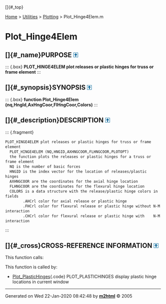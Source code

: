 []{#_top}

<div>

[Home](../../FEDEASLab.html) \> [Utilities](../FEDEASLab.html) \>
[Plotting](FEDEASLab.html) \> Plot_Hinge4Elem.m

</div>

# Plot_Hinge4Elem

## []{#_name}PURPOSE [![\^](../../up.png)](#_top)

::: {.box}
**PLOT_HINGE4ELEM plot releases or plastic hinges for truss or frame
element**
:::

## []{#_synopsis}SYNOPSIS [![\^](../../up.png)](#_top)

::: {.box}
**function Plot_Hinge4Elem (nq,HngId,AxHngCoor,FlHngCoor,Colors)**
:::

## []{#_description}DESCRIPTION [![\^](../../up.png)](#_top)

::: {.fragment}
``` {.comment}
PLOT_HINGE4ELEM plot releases or plastic hinges for truss or frame element
  PLOT_HINGE4ELEM (NQ,HNGID,AXHNGCOOR,FLHNGCOOR,PLOTOPT)
  the function plots the releases or plastic hinges for a truss or frame element
  NQ is the number of basic forces
  HNGID is the index vector for the location of releases/plastic hinges
  AXHNGCOOR are the coordinates for the axial hinge location
  FLHNGCOOR are the coordinates for the flexural hinge location
  COLORS is a data structure with the release/plastic hinge colors in fields
        .AHCrl color for axial release or plastic hinge
        .FHCrl color for flexural release or plastic hinge without N-M interaction
        .CHCrl color for flexural release or plastic hinge with    N-M interaction
```
:::

## []{#_cross}CROSS-REFERENCE INFORMATION [![\^](../../up.png)](#_top)

This function calls:

This function is called by:

-   [Plot_PlasticHinges](Plot_PlasticHinges.html "function Plot_PlasticHinges (Model,ElemData,U,Post,PlotOpt)"){.code}
    PLOT_PLASTICHINGES display plastic hinge locations in current window

------------------------------------------------------------------------

Generated on Wed 22-Jan-2020 08:42:48 by
**[m2html](http://www.artefact.tk/software/matlab/m2html/ "Matlab Documentation in HTML")**
© 2005
